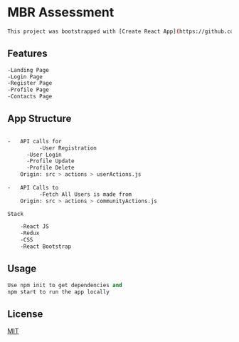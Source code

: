 # MBR Assessment

```bash
This project was bootstrapped with [Create React App](https://github.com/facebook/create-react-app)
```

## Features
```bash
-Landing Page
-Login Page
-Register Page
-Profile Page 
-Contacts Page
```


## App Structure
```bash

-	API calls for
          -User Registration
	  -User Login
	  -Profile Update
	  -Profile Delete 
	Origin: src > actions > userActions.js
	
-	API Calls to 
          -Fetch All Users is made from
	Origin: src > actions > communityActions.js
```
	  



```bash
Stack

    -React JS
    -Redux
    -CSS
    -React Bootstrap
```



## Usage

```python
Use npm init to get dependencies and 
npm start to run the app locally

```



## License

[MIT](https://choosealicense.com/licenses/mit/)
